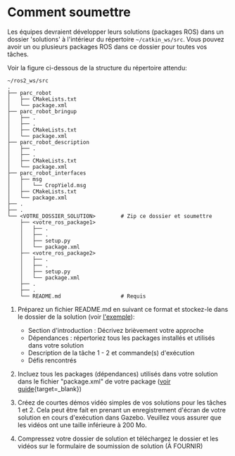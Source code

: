 # Comment soumettre

Les équipes devraient développer leurs solutions (packages ROS) dans un dossier 'solutions' à l'intérieur du répertoire `~/catkin_ws/src`. Vous pouvez avoir un ou plusieurs packages ROS dans ce dossier pour toutes vos tâches.

Voir la figure ci-dessous de la structure du répertoire attendu:

```
~/ros2_ws/src
.
├── parc_robot
│   ├── CMakeLists.txt
│   └── package.xml
├── parc_robot_bringup
│   ├── .
│   ├── .
│   ├── CMakeLists.txt
│   └── package.xml
├── parc_robot_description
│   ├── .
│   ├── .
│   ├── CMakeLists.txt
│   └── package.xml
├── parc_robot_interfaces
│   ├── msg
│   │   └── CropYield.msg
│   ├── CMakeLists.txt
│   └── package.xml
├── .
├── .
└── <VOTRE_DOSSIER_SOLUTION>        # Zip ce dossier et soumettre
    ├── <votre_ros_package1>
    │   ├── .
    │   ├── .
    │   ├── setup.py
    │   └── package.xml
    ├── <votre_ros_package2>
    │   ├── .
    │   ├── .
    │   ├── setup.py
    │   └── package.xml
    ├── .
    ├── .
    └── README.md                   # Requis
```

1. Préparez un fichier README.md en suivant ce format et stockez-le dans le dossier de la solution (voir [l'exemple](https://github.com/PARC-Robotics/PARC2024-Engineers-League/blob/main/resources/sample-submission-readme.md)):
     * Section d'introduction : Décrivez brièvement votre approche
     * Dépendances : répertoriez tous les packages installés et utilisés dans votre solution
     * Description de la tâche 1 - 2 et commande(s) d'exécution
     * Défis rencontrés

2. Incluez tous les packages (dépendances) utilisés dans votre solution dans le fichier "package.xml" de votre package ([voir guide](https://docs.ros.org/en/humble/Tutorials/Intermediate/Rosdep.html){target=_blank})

3. Créez de courtes démos vidéo simples de vos solutions pour les tâches 1 et 2. Cela peut être fait en prenant un enregistrement d'écran de votre solution en cours d'exécution dans Gazebo. Veuillez vous assurer que les vidéos ont une taille inférieure à 200 Mo.

<!-- 4. Compressez votre dossier de solution et téléchargez le dossier et les vidéos sur le [formulaire de soumission de solution](https://forms.gle/GwE7Tzm9FpYzUVQX9). -->
4. Compressez votre dossier de solution et téléchargez le dossier et les vidéos sur le formulaire de soumission de solution (À FOURNIR)